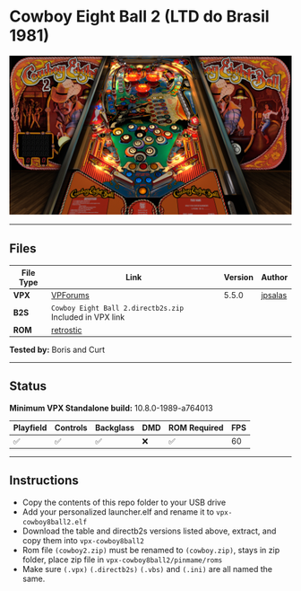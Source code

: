 # Cowboy Eight Ball 2 (LTD do Brasil 1981)

![Table Preview](../../images/vpx-cowboy8ball2-preview.jpg)

---

## Files
| File Type | Link | Version | Author | 
|-----------|--------|----------|--------------|
| **VPX** | [VPForums](https://www.vpforums.org/index.php?app=downloads&showfile=15013) | 5.5.0 | [jpsalas](https://www.vpforums.org/index.php?showuser=277) |
| **B2S** | `Cowboy Eight Ball 2.directb2s.zip` Included in VPX link |
| **ROM** | [retrostic](https://www.retrostic.com/roms/mame/cowboy-eight-ball-2-55542#google_vignette) | | |

**Tested by:** Boris and Curt

---

## Status 
**Minimum VPX Standalone build:** 10.8.0-1989-a764013

| Playfield | Controls | Backglass | DMD | ROM Required | FPS | 
|-----------|----------|-----------|-----|--------------|-----|
| :white_check_mark: | :white_check_mark: | :white_check_mark: | :x: | :white_check_mark: | 60 |

---

## Instructions

- Copy the contents of this repo folder to your USB drive
- Add your personalized launcher.elf and rename it to `vpx-cowboy8ball2.elf`
- Download the table and directb2s versions listed above, extract, and copy them into `vpx-cowboy8ball2`
- Rom file `(cowboy2.zip)` must be renamed to `(cowboy.zip)`, stays in zip folder, place zip file in `vpx-cowboy8ball2/pinmame/roms`
- Make sure `(.vpx)` `(.directb2s)` `(.vbs)` and `(.ini)` are all named the same.
